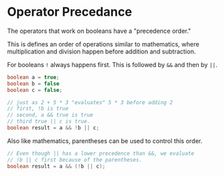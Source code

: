# Operator Precedance

The operators that work on booleans have a "precedence order."

This is defines an order of operations similar to mathematics, where multiplication and division happen before
addition and subtraction.

For booleans `!` always happens first. This is followed by `&&` and then by `||`.

```java
boolean a = true;
boolean b = false
boolean c = false;

// just as 2 + 5 * 3 "evaluates" 5 * 3 before adding 2
// first, !b is true
// second, a && true is true
// third true || c is true.
boolean result = a && !b || c;
```

Also like mathematics, parentheses can be used to control this order.

```java
// Even though || has a lower precedence than &&, we evaluate
// !b || c first because of the parentheses.
boolean result = a && (!b || c);
```
